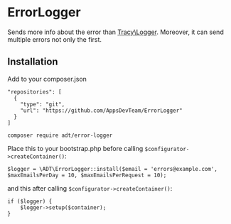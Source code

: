 ErrorLogger
===========

Sends more info about the error than [Tracy\Logger](https://github.com/nette/tracy). Moreover, it can send multiple errors not only the first.

Installation
------------

Add to your composer.json
````
"repositories": [
  {
    "type": "git",
    "url": "https://github.com/AppsDevTeam/ErrorLogger"
  }
]
````

````
composer require adt/error-logger
````

Place this to your bootstrap.php before calling `$configurator->createContainer()`:
````
$logger = \ADT\ErrorLogger::install($email = 'errors@example.com', $maxEmailsPerDay = 10, $maxEmailsPerRequest = 10);
````
and this after calling `$configurator->createContainer()`:
```
if ($logger) {
	$logger->setup($container);
}
```
